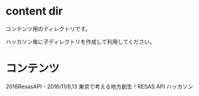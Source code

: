 # content dir

コンテンツ用のディレクトリです。

ハッカソン毎に子ディレクトリを作成して利用してください。


# コンテンツ

 2016ResasAPI - 2016/11/6,13 東京で考える地方創生！RESAS API ハッカソン
 